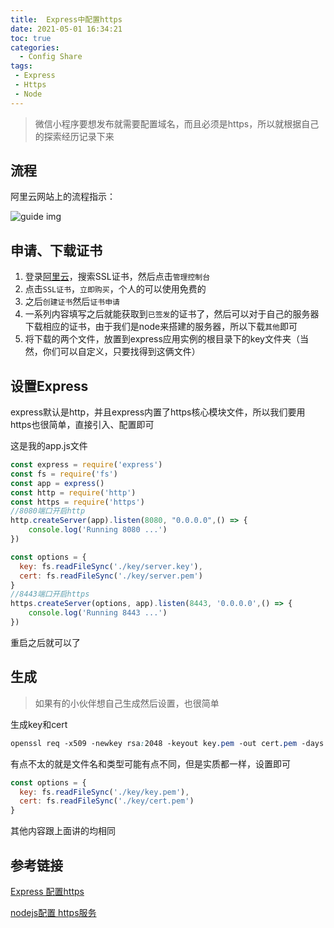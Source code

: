 ```yaml
---
title:  Express中配置https
date: 2021-05-01 16:34:21
toc: true
categories:
  - Config Share
tags:
 - Express
 - Https
 - Node
---
```


> 微信小程序要想发布就需要配置域名，而且必须是https，所以就根据自己的探索经历记录下来



<!-- more -->

## 流程

阿里云网站上的流程指示：

![guide img](https://img.alicdn.com/tfs/TB1Fe9fxQP2gK0jSZPxXXacQpXa-1006-109.svg) 

## 申请、下载证书

1. 登录[阿里云](https://www.aliyun.com/)，搜索SSL证书，然后点击`管理控制台`
2. 点击`SSL证书`，`立即购买`，个人的可以使用免费的
3. 之后`创建证书`然后`证书申请`
4. 一系列内容填写之后就能获取到`已签发`的证书了，然后可以对于自己的服务器下载相应的证书，由于我们是node来搭建的服务器，所以下载`其他`即可
5. 将下载的两个文件，放置到express应用实例的根目录下的key文件夹（当然，你们可以自定义，只要找得到这俩文件）

## 设置Express

express默认是http，并且express内置了https核心模块文件，所以我们要用https也很简单，直接引入、配置即可

这是我的app.js文件

```js
const express = require('express')
const fs = require('fs')
const app = express()
const http = require('http')
const https = require('https')
//8080端口开启http
http.createServer(app).listen(8080, "0.0.0.0",() => {
	console.log('Running 8080 ...')
})

const options = {
  key: fs.readFileSync('./key/server.key'),
  cert: fs.readFileSync('./key/server.pem')
}
//8443端口开启https
https.createServer(options, app).listen(8443, '0.0.0.0',() => {
	console.log('Running 8443 ...')
})
```

重启之后就可以了



## 生成

> 如果有的小伙伴想自己生成然后设置，也很简单

生成key和cert

```css
openssl req -x509 -newkey rsa:2048 -keyout key.pem -out cert.pem -days 365
```

有点不太的就是文件名和类型可能有点不同，但是实质都一样，设置即可

```jsx
const options = {
  key: fs.readFileSync('./key/key.pem'),
  cert: fs.readFileSync('./key/cert.pem')
}
```

其他内容跟上面讲的均相同

## 参考链接

[Express 配置https](https://www.jianshu.com/p/18b74c0df20c)

[nodejs配置 https服务](https://www.cnblogs.com/500m/p/11805384.html)